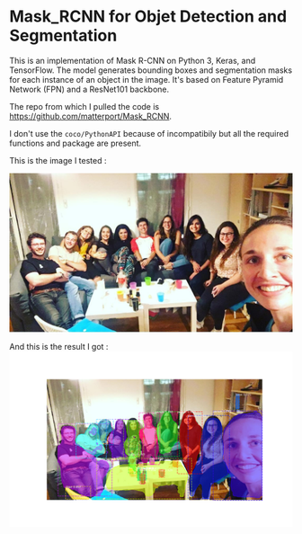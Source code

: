 # Mask_RCNN for Objet Detection and Segmentation

This is an implementation of Mask R-CNN on Python 3, Keras, and TensorFlow. The model generates bounding boxes and segmentation masks for each instance of an object in the image. It's based on Feature Pyramid Network (FPN) and a ResNet101 backbone.

The repo from which I pulled the code is https://github.com/matterport/Mask_RCNN.

I don't use the `coco/PythonAPI` because of incompatibily but all the required functions and package are present.

This is the image I tested :

![hajar_input](images/hajar.jpg)

And this is the result I got :
![hajar_output](outputs/hajar_output.png)